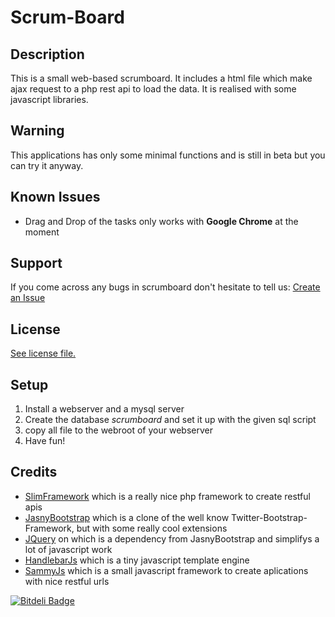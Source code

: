 # Scrum-Board
## Description
This is a small web-based scrumboard. It includes a html file which make ajax request to a php rest api to load the data. It is realised with some javascript libraries.

## Warning 
This applications has only some minimal functions and is still in beta but you can try it anyway. 

## Known Issues
* Drag and Drop of the tasks only works with **Google Chrome** at the moment

## Support
If you come across any bugs in scrumboard don't hesitate to tell us: [Create an Issue](https://github.com/chefe/scrum-board/issues/new)

## License
[See license file.](https://github.com/chefe/scrum-board/blob/master/LICENSE)

## Setup
1. Install a webserver and a mysql server
2. Create the database *scrumboard* and set it up with the given sql script
3. copy all file to the webroot of your webserver
4. Have fun!

## Credits
* [SlimFramework](http://www.slimframework.com/) which is a really nice php framework to create restful apis
* [JasnyBootstrap](http://jasny.github.io/bootstrap/) which is a clone of the well know Twitter-Bootstrap-Framework, but with some really cool extensions
* [JQuery](http://jquery.com/) on which is a dependency from JasnyBootstrap and simplifys a lot of javascript work
* [HandlebarJs](http://handlebarsjs.com/) which is a tiny javascript template engine 
* [SammyJs](http://sammyjs.org/) which is a small javascript framework to create aplications with nice restful urls


[![Bitdeli Badge](https://d2weczhvl823v0.cloudfront.net/chefe/scrum-board/trend.png)](https://bitdeli.com/free "Bitdeli Badge")

